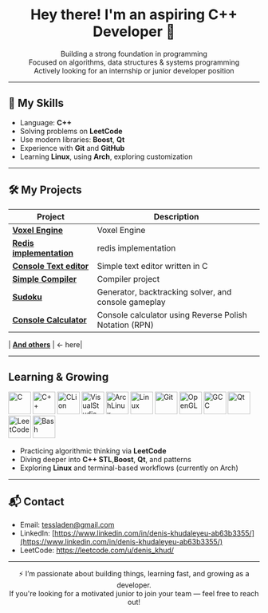 <h1 align="center">Hey there! I'm an aspiring C++ Developer 👋</h1>

<p align="center">
   Building a strong foundation in programming<br>
   Focused on algorithms, data structures & systems programming<br>
   Actively looking for an internship or junior developer position
</p>

---

## 🧠 My Skills

-  Language: **C++**
-  Solving problems on **LeetCode**
-  Use modern libraries: **Boost**, **Qt**
-  Experience with **Git** and **GitHub**
-  Learning **Linux**, using **Arch**, exploring customization 

---

## 🛠 My Projects

| Project                      | Description                                                                |
|------------------------------|----------------------------------------------------------------------------|
|[**Voxel Engine**](https://github.com/deniskhud/Voxel_Engine)|Voxel Engine|
|[**Redis implementation**](https://github.com/deniskhud/redis_implementation)|redis implementation|
|[**Console Text editor**](https://github.com/deniskhud/my_own_text_editor)| Simple text editor written in C |
| [**Simple Compiler**](https://github.com/deniskhud/simple_compiler) | Compiler project |
| [**Sudoku**](https://github.com/deniskhud/sudoku) | Generator, backtracking solver, and console gameplay  |
| [**Console Calculator**](https://github.com/deniskhud/cpp_console_calculator)  | Console calculator using Reverse Polish Notation (RPN)   |

| [**And others**](https://github.com/deniskhud?tab=repositories) | <- here|

---

##  Learning & Growing
<img src="https://cdn.jsdelivr.net/gh/devicons/devicon@latest/icons/c/c-original.svg" alt="C" width="45" height="45" /> <img src="https://cdn.jsdelivr.net/gh/devicons/devicon@latest/icons/cplusplus/cplusplus-original.svg" alt="C++" width="45" height="45"/>   <img src="https://cdn.jsdelivr.net/gh/devicons/devicon@latest/icons/clion/clion-original.svg" alt="CLion" width="45" height="45"/>  <img src="https://cdn.jsdelivr.net/gh/devicons/devicon@latest/icons/visualstudio/visualstudio-original.svg"  alt="VisualStudio" width="45" height="45" />    <img src="https://cdn.jsdelivr.net/gh/devicons/devicon@latest/icons/archlinux/archlinux-original.svg" alt="ArchLinux" width="45" height="45"/>  <img src="https://cdn.jsdelivr.net/gh/devicons/devicon@latest/icons/linux/linux-original.svg" alt="Linux" width="45" height="45" />   <img src="https://cdn.jsdelivr.net/gh/devicons/devicon@latest/icons/git/git-plain-wordmark.svg"  alt="Git" width="45" height="45"/>  <img src="https://cdn.jsdelivr.net/gh/devicons/devicon@latest/icons/opengl/opengl-plain.svg"  alt="OpenGL" width="45" height="45"/>   <img src="https://cdn.jsdelivr.net/gh/devicons/devicon@latest/icons/gcc/gcc-original.svg" alt="GCC" width="45" height="45"/>  <img src="https://cdn.jsdelivr.net/gh/devicons/devicon@latest/icons/qt/qt-original.svg" alt="Qt" width="45" height="45"/>   <img src="https://cdn.jsdelivr.net/gh/devicons/devicon@latest/icons/leetcode/leetcode-original.svg"  alt="LeetCode" width="45" height="45"/>
 <img src="https://cdn.jsdelivr.net/gh/devicons/devicon@latest/icons/bash/bash-original.svg" alt="Bash" width="45" height="45" />
- Practicing algorithmic thinking via **LeetCode**
- Diving deeper into **C++ STL**,**Boost**, **Qt**, and patterns
- Exploring **Linux** and terminal-based workflows (currently on Arch)

---

## 📬 Contact

- Email: tessladen@gmail.com
- LinkedIn: [https://www.linkedin.com/in/denis-khudaleyeu-ab63b3355/](https://www.linkedin.com/in/denis-khudaleyeu-ab63b3355/)
- LeetCode: https://leetcode.com/u/denis_khud/

---

<p align="center">
  ⚡ I’m passionate about building things, learning fast, and growing as a developer.<br>
  If you're looking for a motivated junior to join your team — feel free to reach out!
</p>
